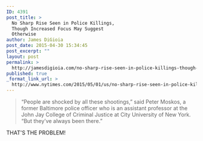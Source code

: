 ```yaml
---
ID: 4391
post_title: >
  No Sharp Rise Seen in Police Killings,
  Though Increased Focus May Suggest
  Otherwise
author: James DiGioia
post_date: 2015-04-30 15:34:45
post_excerpt: ""
layout: post
permalink: >
  http://jamesdigioia.com/no-sharp-rise-seen-in-police-killings-though-increased-focus-may-suggest-otherwise/
published: true
_format_link_url: >
  http://www.nytimes.com/2015/05/01/us/no-sharp-rise-seen-in-police-killings-though-increased-focus-may-suggest-otherwise.html
---
```

> “People are shocked by all these shootings,” said Peter Moskos, a former Baltimore police officer who is an assistant professor at the John Jay College of Criminal Justice at City University of New York. “But they’ve always been there.”

THAT'S THE PROBLEM!